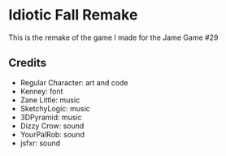 
# Idiotic Fall Remake

This is the remake of the game I made for the Jame Game #29


## Credits

- Regular Character: art and code
- Kenney: font
- Zane Little: music
- SketchyLogic: music
- 3DPyramid: music
- Dizzy Crow: sound
- YourPalRob: sound
- jsfxr: sound
